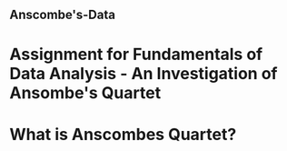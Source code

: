 ## Anscombe's-Data
# Assignment for Fundamentals of Data Analysis - An Investigation of Ansombe's Quartet

# What is Anscombes Quartet?


